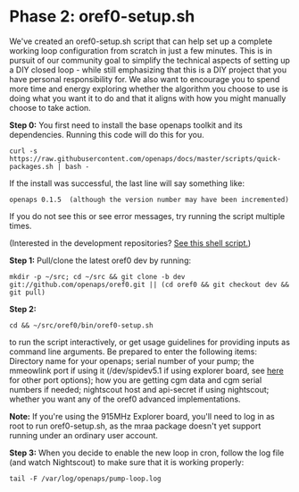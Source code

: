 # Phase 2: oref0-setup.sh

We've created an oref0-setup.sh script that can help set up a complete working loop configuration from scratch in just a few minutes. This is in pursuit of our community goal to simplify the technical aspects of setting up a DIY closed loop - while still emphasizing that this is a DIY project that you have personal responsibility for. We also want to encourage you to spend more time and energy exploring whether the algorithm you choose to use is doing what you want it to do and that it aligns with how you might manually choose to take action.

__Step 0:__
You first need to install the base openaps toolkit and its dependencies. Running this code will do this for you. 
 
`curl -s https://raw.githubusercontent.com/openaps/docs/master/scripts/quick-packages.sh | bash -`

If the install was successful, the last line will say something like:
    
    openaps 0.1.5  (although the version number may have been incremented)

If you do not see this or see error messages, try running the script multiple times.

(Interested in the development repositories? [See this shell script.](https://raw.githubusercontent.com/openaps/docs/master/scripts/quick-src.sh))

__Step 1:__
Pull/clone the latest oref0 dev by running:

`mkdir -p ~/src; cd ~/src && git clone -b dev git://github.com/openaps/oref0.git || (cd oref0 && git checkout dev && git pull)`

__Step 2:__ 

`cd && ~/src/oref0/bin/oref0-setup.sh`

to run the script interactively, or get usage guidelines for providing inputs as command line arguments. Be prepared to enter the following items: Directory name for your openaps; serial number of your pump; the mmeowlink port if using it (/dev/spidev5.1 if using explorer board, see [here](https://github.com/oskarpearson/mmeowlink/wiki/Installing-MMeowlink) for other port options); how you are getting cgm data and cgm serial numbers if needed; nightscout host and api-secret if using nightscout; whether you want any of the oref0 advanced implementations. 

__Note:__ If you're using the 915MHz Explorer board, you'll need to log in as root to run oref0-setup.sh, as the mraa package doesn't yet support running under an ordinary user account.

__Step 3:__ 
When you decide to enable the new loop in cron, follow the log file (and watch Nightscout) to make sure that it is working properly:

`tail -F /var/log/openaps/pump-loop.log`


